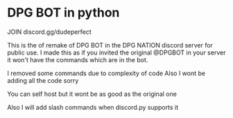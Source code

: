 # DPG BOT in python
JOIN discord.gg/dudeperfect

This is the of remake of DPG BOT in the DPG NATION discord server for public use.
I made this as if you invited the original @DPGBOT in your server it won't have the commands which are in the bot.


I removed some commands due to complexity of code 
Also I wont be adding all the code sorry


You can self host  but it wont be as good as the original one 

Also I will add slash commands when discord.py supports it